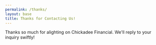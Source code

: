 ```yaml
---
permalink: /thanks/
layout: base
title: Thanks for Contacting Us!
---
```


Thanks so much for alighting on Chickadee Financial. We'll reply to your inquiry swiftly!
